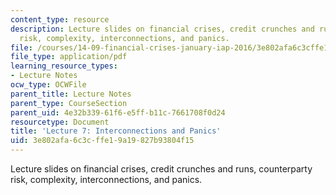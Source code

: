 ```yaml
---
content_type: resource
description: Lecture slides on financial crises, credit crunches and runs, counterparty
  risk, complexity, interconnections, and panics.
file: /courses/14-09-financial-crises-january-iap-2016/3e802afa6c3cffe19a19827b93804f15_MIT14_09IAP16_lec7_edited.pdf
file_type: application/pdf
learning_resource_types:
- Lecture Notes
ocw_type: OCWFile
parent_title: Lecture Notes
parent_type: CourseSection
parent_uid: 4e32b339-61f6-e5ff-b11c-7661708f0d24
resourcetype: Document
title: 'Lecture 7: Interconnections and Panics'
uid: 3e802afa-6c3c-ffe1-9a19-827b93804f15
---
```

Lecture slides on financial crises, credit crunches and runs, counterparty risk, complexity, interconnections, and panics.

